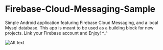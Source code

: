 # Firebase-Cloud-Messaging-Sample
Simple Android application featuring Firebase Cloud Messaging, and a local Mysql database. This app is meant to be used as a building block for new projects. Link your Firebase account and Enjoy! ^_^

![Alt text](/../<screenshots>/Screenshot_1631130318.png?raw=true "app screenshot")
